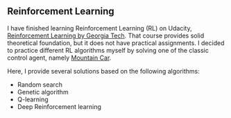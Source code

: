 ## Reinforcement Learning

I have finished learning Reinforcement Learning (RL) on Udacity, [Reinforcement Learning by Georgia Tech](https://www.udacity.com/course/reinforcement-learning--ud600).
That course provides solid theoretical foundation, but it does not have practical
assignments. I decided to practice different RL algorithms myself by solving one of the classic control agent, namely [Mountain Car](https://gym.openai.com/envs/#classic_control).

Here, I provide several solutions based on the following algorithms:

  * Random search
  * Genetic algorithm
  * Q-learning
  * Deep Reinforcement learning
